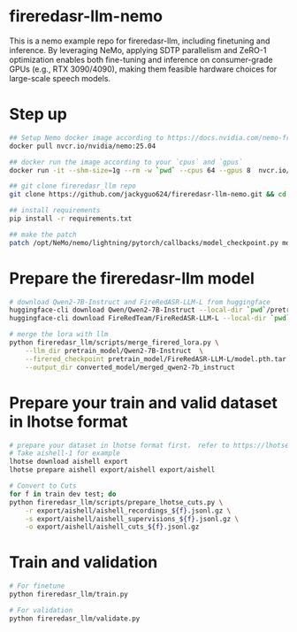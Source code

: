 # fireredasr-llm-nemo

This is a nemo example repo for fireredasr-llm,  including finetuning and inference.
By leveraging NeMo, applying SDTP parallelism and ZeRO-1 optimization enables both fine-tuning and inference on consumer-grade GPUs (e.g., RTX 3090/4090), making them feasible hardware choices for large-scale speech models.


# Step up
```bash
## Setup Nemo docker image according to https://docs.nvidia.com/nemo-framework/user-guide/latest/installation.html
docker pull nvcr.io/nvidia/nemo:25.04

## docker run the image according to your `cpus` and `gpus`
docker run -it --shm-size=1g --rm -w `pwd` --cpus 64 --gpus 8  nvcr.io/nvidia/nemo:25.04 /bin/bash

## git clone fireredasr_llm repo
git clone https://github.com/jackyguo624/fireredasr-llm-nemo.git && cd fireredasr-llm-nemo

## install requirements
pip install -r requirements.txt

## make the patch
patch /opt/NeMo/nemo/lightning/pytorch/callbacks/model_checkpoint.py model_checkpoint.patch
```

# Prepare the fireredasr-llm model
```bash
# download Qwen2-7B-Instruct and FireRedASR-LLM-L from huggingface
huggingface-cli download Qwen/Qwen2-7B-Instruct --local-dir `pwd`/pretrain_model/Qwen2-7B-Instruct
huggingface-cli download FireRedTeam/FireRedASR-LLM-L --local-dir `pwd`/pretrain_model/FireRedASR-LLM-L

# merge the lora with llm
python fireredasr_llm/scripts/merge_firered_lora.py \
    --llm_dir pretrain_model/Qwen2-7B-Instruct  \
    --firered_checkpoint pretrain_model/FireRedASR-LLM-L/model.pth.tar  \
    --output_dir converted_model/merged_qwen2-7b_instruct
```


# Prepare your train and valid dataset in lhotse format
```bash
# prepare your dataset in lhotse format first， refer to https://lhotse.readthedocs.io/en/latest/index.html
# Take aishell-1 for example
lhotse download aishell export
lhotse prepare aishell export/aishell export/aishell

# Convert to Cuts
for f in train dev test; do
python fireredasr_llm/scripts/prepare_lhotse_cuts.py \
    -r export/aishell/aishell_recordings_${f}.jsonl.gz \
    -s export/aishell/aishell_supervisions_${f}.jsonl.gz \
    -o export/aishell/aishell_cuts_${f}.jsonl.gz
```


# Train and validation
```bash
# For finetune
python fireredasr_llm/train.py 

# For validation
python fireredasr_llm/validate.py
```


